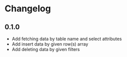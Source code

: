 # Changelog

## 0.1.0

- Add fetching data by table name and select attributes
- Add insert data by given row(s) array
- Add deleting data by given filters
